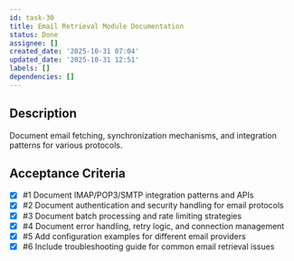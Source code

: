 ```yaml
---
id: task-30
title: Email Retrieval Module Documentation
status: Done
assignee: []
created_date: '2025-10-31 07:04'
updated_date: '2025-10-31 12:51'
labels: []
dependencies: []
---
```


## Description

<!-- SECTION:DESCRIPTION:BEGIN -->
Document email fetching, synchronization mechanisms, and integration patterns for various protocols.
<!-- SECTION:DESCRIPTION:END -->

## Acceptance Criteria
<!-- AC:BEGIN -->
- [x] #1 Document IMAP/POP3/SMTP integration patterns and APIs
- [x] #2 Document authentication and security handling for email protocols
- [x] #3 Document batch processing and rate limiting strategies
- [x] #4 Document error handling, retry logic, and connection management
- [x] #5 Add configuration examples for different email providers
- [x] #6 Include troubleshooting guide for common email retrieval issues
<!-- AC:END -->
